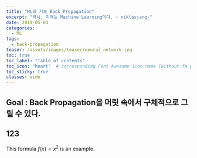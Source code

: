 ```yaml
---
title: "ML의 기초 Back Propagation"
excerpt: "역시, 미래는 Machine Learning이다. - niklasjang-"
date: 2019-05-03
categories:
  - ML
tags:
  - back-propagation
teaser: /assets/images/teaser/neural_network.jpg
toc: true
toc_label: "Table of contents"
toc_icon: "heart"  # corresponding Font Awesome icon name (without fa prefix)
toc_sticky: true
classes: wide
---
```


Goal : Back Propagation을 머릿 속에서 구체적으로 그릴 수 있다.
---


## 123

This formula $f(x) = x^2$ is an example.
